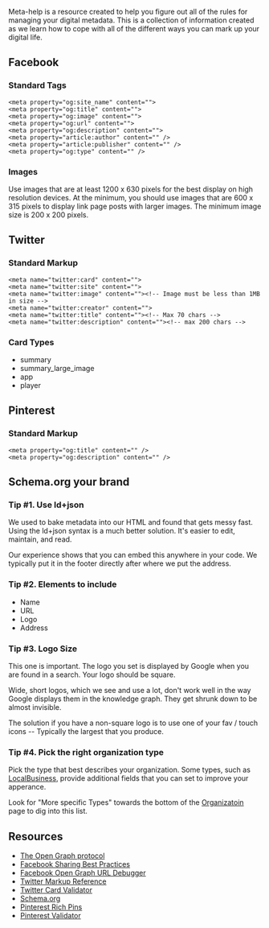 Meta-help is a resource created to help you figure out all of the rules for managing your digital metadata. This is a collection of information created as we learn how to cope with all of the different ways you can mark up your digital life.

## Facebook

### Standard Tags

    <meta property="og:site_name" content="">
    <meta property="og:title" content="">
    <meta property="og:image" content="">
    <meta property="og:url" content="">
    <meta property="og:description" content="">
    <meta property="article:author" content="" />
    <meta property="article:publisher" content="" />
    <meta property="og:type" content="" />

### Images

Use images that are at least 1200 x 630 pixels for the best display on high resolution devices. At the minimum, you should use images that are 600 x 315 pixels to display link page posts with larger images. The minimum image size is 200 x 200 pixels.

## Twitter

### Standard Markup

    <meta name="twitter:card" content="">
    <meta name="twitter:site" content="">
    <meta name="twitter:image" content=""><!-- Image must be less than 1MB in size -->
    <meta name="twitter:creator" content="">
    <meta name="twitter:title" content=""><!-- Max 70 chars -->
    <meta name="twitter:description" content=""><!-- max 200 chars -->

### Card Types
* summary
* summary_large_image
* app
* player

## Pinterest

### Standard Markup

    <meta property="og:title" content="" />
    <meta property="og:description" content="" />

## Schema.org your brand

### Tip #1. Use ld+json

We used to bake metadata into our HTML and found that gets messy fast. Using the ld+json syntax is a much better solution. It's easier to edit, maintain, and read. 

Our experience shows that you can embed this anywhere in your code. We typically put it in the footer directly after where we put the address.

### Tip #2. Elements to include

* Name
* URL
* Logo
* Address

### Tip #3. Logo Size

This one is important. The logo you set is displayed by Google when you are found in a search. Your logo should be square. 

Wide, short logos, which we see and use a lot, don't work well in the way Google displays them in the knowledge graph. They get shrunk down to be almost invisible.

The solution if you have a non-square logo is to use one of your fav / touch icons -- Typically the largest that you produce.

### Tip #4. Pick the right organization type

Pick the type that best describes your organization. Some types, such as [LocalBusiness](http://schema.org/LocalBusiness), provide additional fields that you can set to improve your apperance.

Look for "More specific Types" towards the bottom of the [Organizatoin](http://schema.org/Organization) page to dig into this list.

## Resources

* [The Open Graph protocol](http://ogp.me/)
* [Facebook Sharing Best Practices](https://developers.facebook.com/docs/sharing/best-practices)
* [Facebook Open Graph URL Debugger](https://developers.facebook.com/tools/debug)
* [Twitter Markup Reference](https://dev.twitter.com/cards/markup)
* [Twitter Card Validator](https://cards-dev.twitter.com/validator)
* [Schema.org](http://schema.org/)
* [Pinterest Rich Pins](https://developers.pinterest.com/docs/rich-pins/overview/)
* [Pinterest Validator](https://developers.pinterest.com/docs/rich-pins/validator/)
